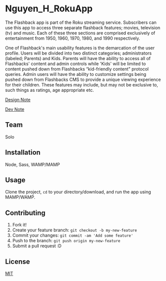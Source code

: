 # Nguyen_H_RokuApp

The Flashback app is part of the Roku streaming service. Subscribers can use this app to access three separate flashback features; movies, television (tv) and music. Each of these three sections are comprised exclusively of entertainment from 1950, 1960, 1970, 1980, and 1990 respectively.  

One of Flashback's main usability features is the demarcation of the user profile. Users will be divided into two distinct categories; administrators (labeled; Parents) and Kids. Parents will have the ability to access all of Flashbacks' content and admin controls while 'Kids' will be limited to content pushed down from Flashbacks “kid-friendly content" protocol queries. Admin users will have the ability to customize settings being pushed down from Flashbacks CMS to provide a unique viewing experience for their children. These features may include, but may not be exclusive to, such things as ratings, age appropriate etc. 

[Design Note](https://docs.google.com/document/d/1hvyWnOGrMJsgoeoaJbrue4bBemynv2qitKBChi0tKvA/edit?usp=sharing)

[Dev Note](https://docs.google.com/document/d/1oekK48vE3wDM-P5bCPLVEY_z-24lV-mxbX_fwF_90NQ/edit?usp=sharing)

## Team

Solo

## Installation

Node, Sass, WAMP/MAMP

## Usage

Clone the project, <code>cd</code> to your directory/download, and run the app using MAMP/WAMP.

## Contributing

1. Fork it!
2. Create your feature branch: `git checkout -b my-new-feature`
3. Commit your changes: `git commit -am 'Add some feature'`
4. Push to the branch: `git push origin my-new-feature`
5. Submit a pull request :D

## License

[MIT](https://choosealicense.com/licenses/mit/)
